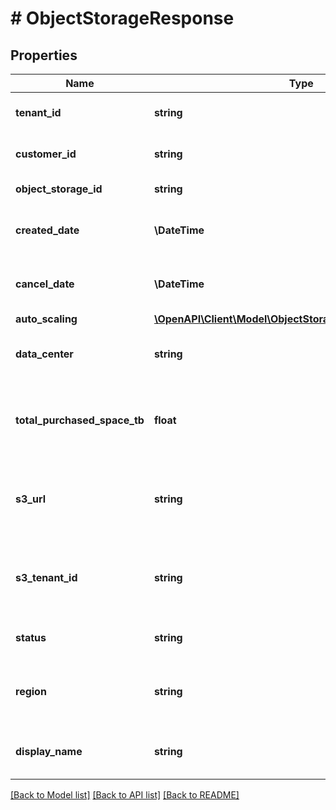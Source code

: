 # # ObjectStorageResponse

## Properties

Name | Type | Description | Notes
------------ | ------------- | ------------- | -------------
**tenant_id** | **string** | Your customer tenant id |
**customer_id** | **string** | Your customer number |
**object_storage_id** | **string** | Your object storage id |
**created_date** | **\DateTime** | Creation date for object storage. |
**cancel_date** | **\DateTime** | Cancellation date for object storage. |
**auto_scaling** | [**\OpenAPI\Client\Model\ObjectStorageResponseAutoScaling**](ObjectStorageResponseAutoScaling.md) |  |
**data_center** | **string** | Data center your object storage is located |
**total_purchased_space_tb** | **float** | Amount of purchased / requested object storage in TB. |
**s3_url** | **string** | S3 URL to connect to your S3 compatible object storage |
**s3_tenant_id** | **string** | Your S3 tenantId. Only required for public sharing. |
**status** | **string** | The object storage status |
**region** | **string** | The region where your object storage is located |
**display_name** | **string** | Display name for object storage. |

[[Back to Model list]](../../README.md#models) [[Back to API list]](../../README.md#endpoints) [[Back to README]](../../README.md)
